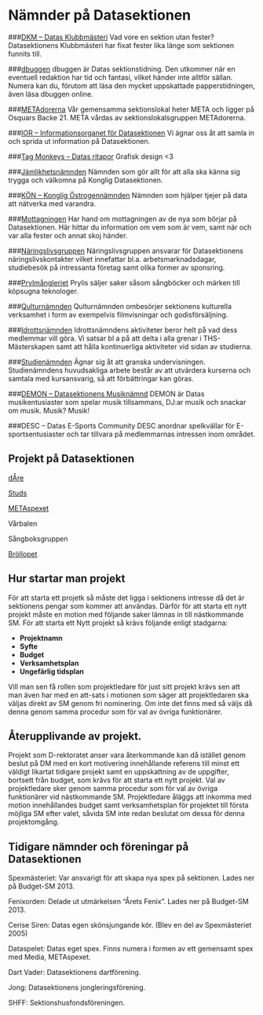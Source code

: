 # Nämnder på Datasektionen

###[DKM – Datas Klubbmästeri](/namnder/dkm)
Vad vore en sektion utan fester? Datasektionens Klubbmästeri har fixat fester lika länge som sektionen funnits till.

###[dbuggen](http://dbu.gg)
dbuggen är Datas sektionstidning. Den utkommer när en eventuell redaktion har tid och fantasi, vilket händer inte alltför sällan. Numera kan du, förutom att läsa den mycket uppskattade papperstidningen, även läsa dbuggen online.

###[METAdorerna](/namnder/metadorerna)
Vår gemensamma sektionslokal heter META och ligger på Osquars Backe 21. META vårdas av sektionslokalsgruppen METAdorerna.

###[IOR – Informationsorganet för Datasektionen](/namnder/informationsorganet)
Vi ägnar oss åt att samla in och sprida ut information på Datasektionen.

###[Tag Monkeys – Datas ritapor](/namnder/tag-monkeys)
Grafisk design <3

###[Jämlikhetsnämnden](/namnder/jamlikhetsnamnden)
Nämnden som gör allt för att alla ska känna sig trygga och välkomna på Konglig Datasektionen.

###[KÖN – Konglig Östrogennämnden](/namnder/konglig-ostrogennamnden)
Nämnden som hjälper tjejer på data att nätverka med varandra.

###[Mottagningen](/namnder/mottagningen)
Har hand om mottagningen av de nya som börjar på Datasektionen. Här hittar du information om vem som är vem, samt när och var alla fester och annat skoj händer.

###[Näringslivsgruppen](/namnder/naringslivsgruppen)
Näringslivsgruppen ansvarar för Datasektionens näringslivskontakter vilket innefattar bl.a. arbetsmarknadsdagar, studiebesök på intressanta företag samt olika former av sponsring.

###[Prylmångleriet](/namnder/prylmangleriet)
Prylis säljer saker såsom sångböcker och märken till köpsugna teknologer.

###[Qulturnämnden](/namnder/qulturnamnden)
Qulturnämnden ombesörjer sektionens kulturella verksamhet i form av exempelvis filmvisningar och godisförsäljning.

###[Idrottsnämnden](/namnder/idrottsnamnden)
Idrottsnämndens aktiviteter beror helt på vad dess medlemmar vill göra.
Vi satsar bl a på att delta i alla grenar i THS-Mästerskapen samt att
hålla kontinuerliga aktiviteter vid sidan av studierna.

###[Studienämnden](/namnder/studienamnden)
Ägnar sig åt att granska undervisningen. Studienämndens huvudsakliga arbete består av att utvärdera kurserna och samtala med kursansvarig, så att förbättringar kan göras.

###[DEMON – Datasektionens Musiknämnd](/namnder/datasektionens-musiknamnd)
DEMON är Datas musikentusiaster som spelar musik tillsammans, DJ:ar musik och snackar om musik. Musik? Musik!

###DESC – Datas E-Sports Community
DESC anordnar spelkvällar för E-sportsentusiaster och tar tillvara på medlemmarnas intressen inom området.

## Projekt på Datasektionen

[dÅre](http://dåre.se)

[Studs](https://studieresan.se)

[METAspexet](http://metaspexet.se)

Vårbalen

Sångboksgruppen

[Bröllopet](https://www.facebook.com/brollopet2017)

## Hur startar man projekt
För att starta ett projetk så måste det ligga i sektionens intresse då det är sektionens pengar som kommer att användas.
Därför för att starta ett nytt projekt måste en motion med följande saker lämnas in till nästkommande SM.
För att starta ett Nytt projekt så krävs följande enligt stadgarna:

- **Projektnamn**
- **Syfte**
- **Budget**
- **Verksamhetsplan**
- **Ungefärlig tidsplan**

Vill man sen få rollen som projektledare för just sitt projekt krävs sen att man även har med en att-sats i motionen som säger att projektledaren ska väljas direkt av SM genom fri nominering. Om inte det finns med så väljs då denna genom samma procedur som för val av övriga funktionärer. 

## Återupplivande av projekt. 
Projekt som D-rektoratet anser vara återkommande kan då istället genom beslut på DM med en kort motivering innehållande referens till minst ett väldigt likartat tidigare projekt samt en uppskattning av de uppgifter, bortsett från budget, som krävs för att starta ett nytt projekt. Val av projektledare sker genom samma procedur som för val av övriga funktionärer vid nästkommande SM. Projektledare åläggs att inkomma med motion innehållandes budget samt verksamhetsplan för projektet till första möjliga SM efter valet, såvida SM inte redan beslutat om dessa för denna projektomgång.


## Tidigare nämnder och föreningar på Datasektionen

Spexmästeriet: Var ansvarigt för att skapa nya spex på sektionen. Lades ner på Budget-SM 2013.

Fenixorden: Delade ut utmärkelsen “Årets Fenix”. Lades ner på Budget-SM 2013.

Cerise Siren: Datas egen skönsjungande kör. (Blev en del av Spexmästeriet 2005)

Dataspelet: Datas eget spex. Finns numera i formen av ett gemensamt spex med Media, METAspexet.

Dart Vader: Datasektionens dartförening.

Jong: Datasektionens jongleringsförening.

SHFF: Sektionshusfondsföreningen.
